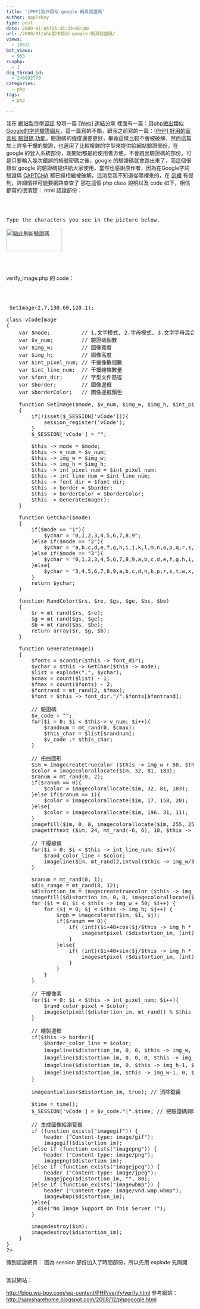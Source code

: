```yaml
---
title: '[PHP]製作類似 google 網頁認證碼'
author: appleboy
type: post
date: 2009-01-05T15:36:25+00:00
url: /2009/01/php製作類似-google-網頁認證碼/
views:
  - 10631
bot_views:
  - 953
runphp:
  - 1
dsq_thread_id:
  - 246692770
categories:
  - php
tags:
  - php

---
```

我在 [網站製作學習誌][1] 發現一篇 [[Web] 連結分享][2] 裡面有一篇：[用php做出類似Google的字詞驗證圖片][3]，這一篇寫的不錯，跟我之前寫的一篇：[[PHP] 好用的留言板 驗證碼 功能][4]，驗證碼的強度還要更好，畢竟這樣比較不會被破解，然而這篇加上許多干擾的驗證，也選用了比較複雜的字型來提供給網站驗證部份，在 google 的登入系統部份，剛開始都是給使用者方便，不會跑出驗證碼的部份，可是只要輸入幾次錯誤的帳號密碼之後，google 的驗證碼就會跑出來了，而這個很類似 google 的驗證碼提供給大家使用，當然也感謝原作者，因為在Google字詞驗證與 [CAPTCHA][5] 都已經相繼被破解，這消息我不知道從哪裡來的，在 [這裡][3] 有提到，詳細情祥可能要網路查查了 那在這個 php class 說明以及 code 如下，相信都寫的很清楚： html 認證部份： 

<pre class="brush: xml; title: ; notranslate" title="">



Type the characters you see in the picture below. <br />
<img src="verify_image.php" alt="點此刷新驗證碼" name="verify_code" width="150" height="60" border="0" id="verify_code"
onclick="document.getElementById('verify_code').src='verify_image.php?' + Math.random();" style="FILTER: wave(add=0,freq=3,lightstrength=50,phase=0,strength=3);cursor:pointer;" /><br />


</pre>

<!--more--> verify_image.php 的 code： 

<pre class="brush: php; title: ; notranslate" title=""><?php
	session_start();   // if header already send, change output_buffering = On at php.ini.
?>


<?php
$vi = new vCodeImage();
$vi -> SetImage(2,7,130,60,120,1);

class vCodeImage
{
	var $mode;			// 1.文字模式, 2.字母模式, 3.文字字母混合模式, 4.其他文字字母優化模式
	var $v_num;			// 驗證碼個數
	var $img_w;			// 圖像寬度
	var $img_h;			// 圖像高度
	var $int_pixel_num; // 干擾像數個數
	var $int_line_num;	// 干擾線條數量
	var $font_dir;		// 字型文件路徑
	var $border;		// 圖像邊框
	var $borderColor;	// 圖像邊框顏色

	function SetImage($mode, $v_num, $img_w, $img_h, $int_pixel_num, $int_line_num, $font_dir='font', $border=false, $borderColor='0,0,0')
	{
		if(!isset($_SESSION['vCode'])){
			session_register('vCode');
		}
		$_SESSION['vCode'] = "";

		$this -> mode = $mode;
		$this -> v_num = $v_num;
		$this -> img_w = $img_w;
		$this -> img_h = $img_h;
		$this -> int_pixel_num = $int_pixel_num;
		$this -> int_line_num = $int_line_num;
		$this -> font_dir = $font_dir;
		$this -> border = $border;
		$this -> borderColor = $borderColor;
		$this -> GenerateImage();
	}

	function GetChar($mode)
	{
		if($mode == "1"){
			$ychar = "0,1,2,3,4,5,6,7,8,9";
		}else if($mode == "2"){
			$ychar = "a,b,c,d,e,f,g,h,i,j,k,l,m,n,o,p,q,r,s,t,u,v,w,x,y,z";
		}else if($mode == "3"){
			$ychar = "0,1,2,3,4,5,6,7,8,9,a,b,c,d,e,f,g,h,i,j,k,l,m,n,o,p,q,r,s,t,u,v,w,x,y,z";
		}else{
			$ychar = "3,4,5,6,7,8,9,a,b,c,d,h,k,p,r,s,t,w,x,y";
		}
		return $ychar;
	}
 
	function RandColor($rs, $re, $gs, $ge, $bs, $be)
	{
		$r = mt_rand($rs, $re);
		$g = mt_rand($gs, $ge);
		$b = mt_rand($bs, $be);
		return array($r, $g, $b);
	}
 
	function GenerateImage()
	{
		$fonts = scandir($this -> font_dir);
		$ychar = $this -> GetChar($this -> mode);
		$list = explode(",", $ychar);
		$cmax = count($list) - 1;
		$fmax = count($fonts) - 2;
		$fontrand = mt_rand(2, $fmax);
		$font = $this -> font_dir."/".$fonts[$fontrand];

		// 驗證碼
		$v_code = "";
		for($i = 0; $i < $this-> v_num; $i++){	
			$randnum = mt_rand(0, $cmax);
			$this_char = $list[$randnum];
			$v_code .= $this_char;
		}

		// 扭曲圖形
		$im = imagecreatetruecolor ($this -> img_w + 50, $this -> img_h);
		$color = imagecolorallocate($im, 32, 81, 183);
		$ranum = mt_rand(0, 2);
		if($ranum == 0){
			$color = imagecolorallocate($im, 32, 81, 183);
		}else if($ranum == 1){
			$color = imagecolorallocate($im, 17, 158, 20);
		}else{
			$color = imagecolorallocate($im, 196, 31, 11);
		}
		imagefill($im, 0, 0, imagecolorallocate($im, 255, 255, 255) );
		imagettftext ($im, 24, mt_rand(-6, 6), 10, $this -> img_h * 0.6, $color, $font, $v_code);

		// 干擾線條
		for($i = 0; $i < $this -> int_line_num; $i++){
			$rand_color_line = $color;
			imageline($im, mt_rand(2,intval($this -> img_w/3)), mt_rand(10,$this -> img_h - 10), mt_rand(intval($this -> img_w - ($this -> img_w/3) + 50),$this -> img_w), mt_rand(0,$this -> img_h), $rand_color_line);
		}

		$ranum = mt_rand(0, 1);
		$dis_range = mt_rand(8, 12);
		$distortion_im = imagecreatetruecolor ($this -> img_w * 1.5 ,$this -> img_h);        
		imagefill($distortion_im, 0, 0, imagecolorallocate($distortion_im, 255, 255, 255));
		for ($i = 0; $i < $this -> img_w + 50; $i++) {
			for ($j = 0; $j < $this -> img_h; $j++) {
				$rgb = imagecolorat($im, $i, $j);
				if($ranum == 0){
					if( (int)($i+40+cos($j/$this -> img_h * 2 * M_PI) * 10) <= imagesx($distortion_im) &#038;&#038; (int)($i+20+cos($j/$this -> img_h * 2 * M_PI) * 10) >=0 ) {
						imagesetpixel ($distortion_im, (int)($i+10+cos($j/$this -> img_h * 2 * M_PI - M_PI * 0.4) * $dis_range), $j, $rgb);
					}
				}else{
					if( (int)($i+40+sin($j/$this -> img_h * 2 * M_PI) * 10) <= imagesx($distortion_im) &#038;&#038; (int)($i+20+sin($j/$this -> img_h * 2 * M_PI) * 10) >=0 ) {
						imagesetpixel ($distortion_im, (int)($i+10+sin($j/$this -> img_h * 2 * M_PI - M_PI * 0.4) * $dis_range), $j, $rgb);
					}
				}
			}
		}

		// 干擾像素
		for($i = 0; $i < $this -> int_pixel_num; $i++){
			$rand_color_pixel = $color;
			imagesetpixel($distortion_im, mt_rand() % $this -> img_w + 20, mt_rand() % $this -> img_h, $rand_color_pixel);
		}

		// 繪製邊框
		if($this -> border){
			$border_color_line = $color;
			imageline($distortion_im, 0, 0, $this -> img_w, 0, $border_color_line); // 上橫
			imageline($distortion_im, 0, 0, 0, $this -> img_h, $border_color_line); // 左豎
			imageline($distortion_im, 0, $this -> img_h-1, $this -> img_w, $this -> img_h-1, $border_color_line); // 下橫
			imageline($distortion_im, $this -> img_w-1, 0, $this -> img_w-1, $this -> img_h, $border_color_line); // 右豎
		}

		imageantialias($distortion_im, true); // 消除鋸齒

		$time = time();
		$_SESSION['vCode'] = $v_code."|".$time; // 把驗證碼與時間賦與給 $_SESSION[vCode], 時間欄位可以驗證是否超時

		// 生成圖像給瀏覽器
		if (function_exists("imagegif")) {
			header ("Content-type: image/gif");
			imagegif($distortion_im);
		}else if (function_exists("imagepng")) {
			header ("Content-type: image/png");
			imagepng($distortion_im);
		}else if (function_exists("imagejpeg")) {
			header ("Content-type: image/jpeg");
			imagejpeg($distortion_im, "", 80);
		}else if (function_exists("imagewbmp")) {
			header ("Content-type: image/vnd.wap.wbmp");
			imagewbmp($distortion_im);
		}else{
		  die("No Image Support On This Server !");
		}

		imagedestroy($im);
		imagedestroy($distortion_im);
	}
}
?></pre> 傳到認證網頁： 因為 session 部份加入了時間部份，所以先用 explode 先隔開 

<pre class="brush: php; title: ; notranslate" title=""><?php
	session_start();
	$ara = explode("|", $_SESSION['vCode']);
	if($ara[0] == $_POST['code']){
		echo("Verify Success. code is ".$ara[0]);
	}else{
		echo("Verify failed. correct code is ".$ara[0].", you typed ".$_POST['code']);
	}
?></pre> 測試網站： 

<http://blog.wu-boy.com/wp-content/PHP/verify/verify.html> 參考網站： <http://samsharehome.blogspot.com/2008/12/phpgoogle.html>

 [1]: http://blog.roodo.com/jaceju/
 [2]: http://blog.roodo.com/jaceju/archives/8015459.html
 [3]: http://samsharehome.blogspot.com/2008/12/phpgoogle.html
 [4]: http://blog.wu-boy.com/2008/10/28/572/
 [5]: http://caca.zoy.org/wiki/PWNtcha